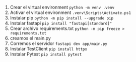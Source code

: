 1. Crear el virtual environment
`python -m venv .venv`
2. Activar el virtual environment
`.venv\Scripts\Activate.ps1`
3. Instalar pip
`python -m pip install --upgrade pip`
4. Instalar fastapi
`pip install "fastapi[standard]"`
5. Crear archivo requirements.txt
`python -m pip freeze > requirements.txt`
6. creamos el main.py
7. Corremos el servidor 
`fastapi dev app/main.py`
8. Instalar TestClient
`pip install httpx`
9. Instalar Pytest
`pip install pytest`